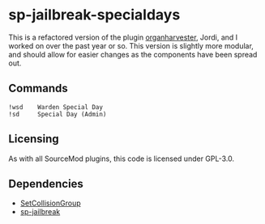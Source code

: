 # sp-jailbreak-specialdays
This is a refactored version of the plugin [organharvester](https://github.com/destoer), Jordi, and I worked on over the past year or so. This version is slightly more modular, and should allow for easier changes as the components have been spread out.

## Commands
```
!wsd    Warden Special Day
!sd     Special Day (Admin)
```

## Licensing
As with all SourceMod plugins, this code is licensed under GPL-3.0.

## Dependencies
* [SetCollisionGroup](https://github.com/ashort96/SetCollisionGroup)
* [sp-jailbreak](https://github.com/ashort96/sp-jailbreak)